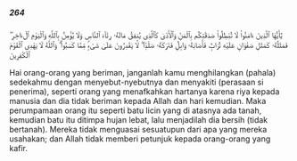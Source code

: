 ##### 264

<span class="ayah">يَٰٓأَيُّهَا ٱلَّذِينَ ءَامَنُوا۟ لَا تُبْطِلُوا۟ صَدَقَٰتِكُم بِٱلْمَنِّ وَٱلْأَذَىٰ كَٱلَّذِى يُنفِقُ مَالَهُۥ رِئَآءَ ٱلنَّاسِ وَلَا يُؤْمِنُ بِٱللَّهِ وَٱلْيَوْمِ ٱلْءَاخِرِ ۖ فَمَثَلُهُۥ كَمَثَلِ صَفْوَانٍ عَلَيْهِ تُرَابٌۭ فَأَصَابَهُۥ وَابِلٌۭ فَتَرَكَهُۥ صَلْدًۭا ۖ لَّا يَقْدِرُونَ عَلَىٰ شَىْءٍۢ مِّمَّا كَسَبُوا۟ ۗ وَٱللَّهُ لَا يَهْدِى ٱلْقَوْمَ ٱلْكَٰفِرِينَ</span>

<span class="ayah_translation">Hai orang-orang yang beriman, janganlah kamu menghilangkan (pahala) sedekahmu dengan menyebut-nyebutnya dan menyakiti (perasaan si penerima), seperti orang yang menafkahkan hartanya karena riya kepada manusia dan dia tidak beriman kepada Allah dan hari kemudian. Maka perumpamaan orang itu seperti batu licin yang di atasnya ada tanah, kemudian batu itu ditimpa hujan lebat, lalu menjadilah dia bersih (tidak bertanah). Mereka tidak menguasai sesuatupun dari apa yang mereka usahakan; dan Allah tidak memberi petunjuk kepada orang-orang yang kafir.</span>
